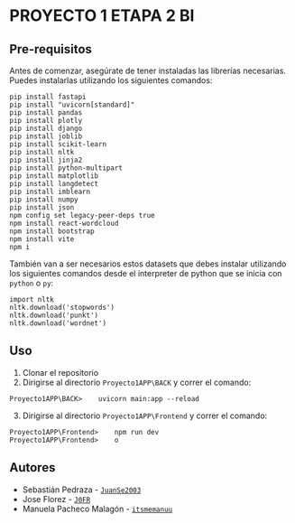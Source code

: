 # PROYECTO 1 ETAPA 2 BI

## Pre-requisitos
Antes de comenzar, asegúrate de tener instaladas las librerías necesarias. Puedes instalarlas utilizando los siguientes comandos:
~~~~
pip install fastapi
pip install "uvicorn[standard]"
pip install pandas
pip install plotly
pip install django
pip install joblib
pip install scikit-learn
pip install nltk
pip install jinja2
pip install python-multipart
pip install matplotlib
pip install langdetect
pip install imblearn
pip install numpy
pip install json
npm config set legacy-peer-deps true
npm install react-wordcloud
npm install bootstrap
npm install vite
npm i
~~~~

También van a ser necesarios estos datasets que debes instalar utilizando los siguientes comandos desde el interpreter de python que se inicia con `python` o `py`:
~~~~
import nltk
nltk.download('stopwords')
nltk.download('punkt')
nltk.download('wordnet')
~~~~

## Uso
1. Clonar el repositorio
2. Dirigirse al directorio `Proyecto1APP\BACK` y correr el comando:
~~~~
Proyecto1APP\BACK>    uvicorn main:app --reload 
~~~~
3. Dirigirse al directorio `Proyecto1APP\Frontend` y correr el comando:
~~~~
Proyecto1APP\Frontend>    npm run dev
Proyecto1APP\Frontend>    o
~~~~


## Autores
- Sebastián Pedraza - [`JuanSe2003`](https://github.com/JuanSe2003)
- Jose Florez - [`J0FR`](https://github.com/J0FR)
- Manuela Pacheco Malagón - [`itsmemanuu`](https://github.com/itsmemanuu)

